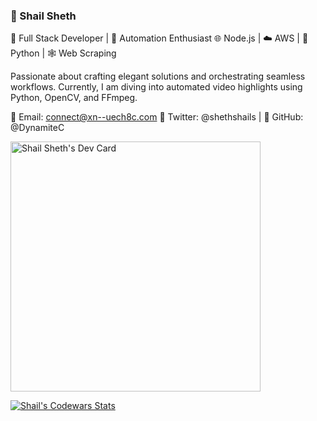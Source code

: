 
### 👋 Shail Sheth

🚀 Full Stack Developer | 🤖 Automation Enthusiast
🌐 Node.js | ☁️ AWS | 🐍 Python | 🕸️ Web Scraping

Passionate about crafting elegant solutions and orchestrating seamless workflows. Currently, I am diving into automated video highlights using Python, OpenCV, and FFmpeg.

📧 Email: connect@xn--uech8c.com
📱 Twitter: @shethshails | 💼 GitHub: @DynamiteC


<!-- ![Shail's GitHub stats](https://github-readme-stats.vercel.app/api?username=dynamitec&show_icons=true&theme=dark) -->

<a href="https://app.daily.dev/shethshails"><img src="https://api.daily.dev/devcards/6895573ee8734c62aa9c55e228d33d54.png?r=xtc" width="400" alt="Shail Sheth's Dev Card"/></a>

[![Shail's Codewars Stats](https://github.r2v.ch/codewars?user=DynamiteC&name=true&top_languages=true)](https://www.codewars.com/users/DynamiteC)

